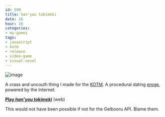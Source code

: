 ```yaml
---
id: 599
title: han'you tokimeki
date: 16
hour: 16
categories:
- my-games
tags:
- javascript
- kotm
- release
- video-game
- visual-novel
---
```


![image](http://blog.agj.cl/wp-content/uploads/2012/09/hanyouscreen.png "han'you tokimeki screenshot")

A crass and uncouth thing I made for the [KOTM](http://blog.agj.cl/tag/kotm/). A procedural dating [eroge](http://en.wikipedia.org/wiki/Eroge), powered by the Internet.

[**Play _han'you tokimeki_**](http://www.agj.cl/files/games/hanyou/) (web)

This would not have been possible if not for the Gelbooru API. Blame them.
